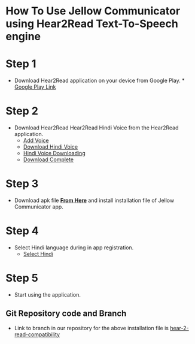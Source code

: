 # How To Use Jellow Communicator using Hear2Read Text-To-Speech engine 

# Step 1
- Download Hear2Read application on your device from Google Play. * [Google Play Link][google-play-link]

# Step 2
- Download Hear2Read Hear2Read Hindi Voice from the Hear2Read application. 
  - [Add Voice][screenshot1]
  - [Download Hindi Voice][screenshot2]
  - [Hindi Voice Downloading][screenshot3]
  - [Download Complete][screenshot4]

# Step 3
- Download apk file [**From Here**][download-from-here] and install installation file of Jellow Communicator app.

# Step 4
- Select Hindi language during in app registration.
  - [Select Hindi][screenshot5]

# Step 5
- Start using the application.


## Git Repository code and Branch
- Link to branch in our repository for the above installation file is [hear-2-read-compatibility][link-to-branch]


[google-play-link]: https://play.google.com/store/apps/details?id=org.hear2read.indic
[screenshot1]: https://drive.google.com/file/d/1bSKLDCpK7X60FqupjB_PL0FVcuISzVzO/view?usp=sharing
[screenshot2]: https://drive.google.com/file/d/1e4szjufhTc5lfAG20AbpJtWML4YZ6LBu/view?usp=sharing
[screenshot3]: https://drive.google.com/file/d/1IUz9HDTk-Cj82yujim61LRmzJ-hDB1xU/view?usp=sharing
[screenshot4]: https://drive.google.com/file/d/1U9UMvin-7NlTlHznuFdKPsCeT3Yjkboc/view?usp=sharing
[screenshot5]: https://drive.google.com/file/d/1RGfN0D5qvNYuNLujDY-uqR70B1X2-VfP/view?usp=sharing
[download-from-here]: https://drive.google.com/uc?export=download&id=14DmwrCUMOxGWM8e8q5J8w8mkxnk3ltcP
[link-to-branch]: https://github.com/jellow-aac/jellow-communicator-android/tree/hear-2-read-compatibility